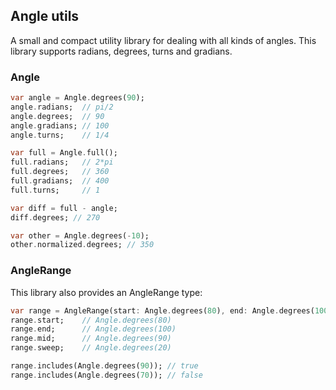## Angle utils

A small and compact utility library for dealing with all kinds of angles. This library supports radians, degrees, turns and gradians.

### Angle

```dart
var angle = Angle.degrees(90);
angle.radians;  // pi/2
angle.degrees;  // 90
angle.gradians; // 100
angle.turns;    // 1/4

var full = Angle.full();
full.radians;   // 2*pi
full.degrees;   // 360
full.gradians;  // 400
full.turns;     // 1

var diff = full - angle;
diff.degrees; // 270

var other = Angle.degrees(-10);
other.normalized.degrees; // 350
```

### AngleRange

This library also provides an AngleRange type:

```dart
var range = AngleRange(start: Angle.degrees(80), end: Angle.degrees(100));
range.start;    // Angle.degrees(80)
range.end;      // Angle.degrees(100)
range.mid;      // Angle.degrees(90)
range.sweep;    // Angle.degrees(20)

range.includes(Angle.degrees(90)); // true
range.includes(Angle.degrees(70)); // false
```